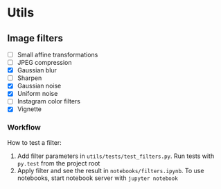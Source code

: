 # Utils

## Image filters

- [ ] Small affine transformations
- [ ] JPEG compression
- [X] Gaussian blur
- [ ] Sharpen
- [X] Gaussian noise
- [X] Uniform noise
- [ ] Instagram color filters
- [X] Vignette

### Workflow

How to test a filter:

1. Add filter parameters in `utils/tests/test_filters.py`. Run tests with `py.test` from the project root
2. Apply filter and see the result in `notebooks/filters.ipynb`. To use notebooks, start notebook server with `jupyter notebook`
